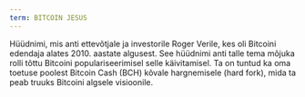 ```yaml
---
term: BITCOIN JESUS
---
```


Hüüdnimi, mis anti ettevõtjale ja investorile Roger Verile, kes oli Bitcoini edendaja alates 2010. aastate algusest. See hüüdnimi anti talle tema mõjuka rolli tõttu Bitcoini populariseerimisel selle käivitamisel. Ta on tuntud ka oma toetuse poolest Bitcoin Cash (BCH) kõvale hargnemisele (hard fork), mida ta peab truuks Bitcoini algsele visioonile.